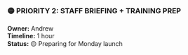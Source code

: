 ### 🟡 **PRIORITY 2: STAFF BRIEFING + TRAINING PREP**

**Owner:** Andrew  
**Timeline:** 1 hour  
**Status:** 🟡 Preparing for Monday launch
